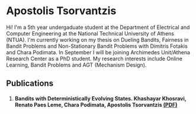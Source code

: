 # Apostolis Tsorvantzis
Hi! I'm a 5th year undergaduate student at the Department of Electrical and Computer Engineering at the National Technical University of Athens (NTUA). I'm currently working on my thesis on Dueling Bandits, Fairness in Bandit Problems and Non-Stationary Bandit Problems with Dimitris Fotakis and Chara Podimata. In September I will be joining Archimedes Unit/Athena Research Center as a PhD student.
My research interests include Online Learning, Bandit Problems and AGT (Mechanism Design). 



## Publications
1. #### Bandits with Deterministically Evolving States. Khashayar Khosravi, Renato Paes Leme, Chara Podimata, Apostolis Tsorvantzis [(PDF)](https://arxiv.org/pdf/2307.11655.pdf)
